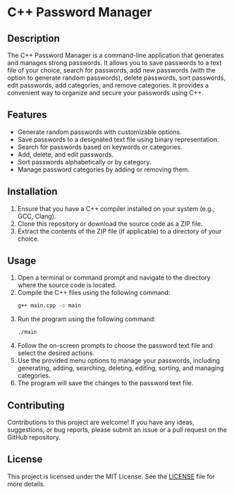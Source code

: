 # C++ Password Manager

## Description
The C++ Password Manager is a command-line application that generates and manages strong passwords. It allows you to save passwords to a text file of your choice, search for passwords, add new passwords (with the option to generate random passwords), delete passwords, sort passwords, edit passwords, add categories, and remove categories. It provides a convenient way to organize and secure your passwords using C++.

## Features
- Generate random passwords with customizable options.
- Save passwords to a designated text file using binary representation.
- Search for passwords based on keywords or categories.
- Add, delete, and edit passwords.
- Sort passwords alphabetically or by category.
- Manage password categories by adding or removing them.

## Installation
1. Ensure that you have a C++ compiler installed on your system (e.g., GCC, Clang).
2. Clone this repository or download the source code as a ZIP file.
3. Extract the contents of the ZIP file (if applicable) to a directory of your choice.

## Usage
1. Open a terminal or command prompt and navigate to the directory where the source code is located.
2. Compile the C++ files using the following command:
    ```bash
    g++ main.cpp -o main
    ```
3. Run the program using the following command:
    ```bash
    ./main
    ```
4. Follow the on-screen prompts to choose the password text file and select the desired actions.
5. Use the provided menu options to manage your passwords, including generating, adding, searching, deleting, editing, sorting, and managing categories.
6. The program will save the changes to the password text file.

## Contributing
Contributions to this project are welcome! If you have any ideas, suggestions, or bug reports, please submit an issue or a pull request on the GitHub repository.

## License
This project is licensed under the MIT License. See the [LICENSE](LICENSE) file for more details.

